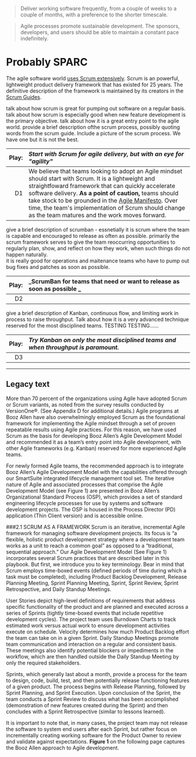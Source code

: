 > Deliver working software frequently, from a couple of weeks to a couple of months, with a preference to the shorter timescale.

> Agile processes promote sustainable development. The sponsors, developers, and users should be able to maintain a constant pace indefinitely.


# Probably SPARC

The agile software world [uses Scrum extensively](http://stateofagile.versionone.com).
Scrum is an powerful, lightweight product delivery framework that has existed for 25 years.
The definitive description of the framework is maintained by its creators in the [Scrum Guides](http://www.scrumguides.org).

talk about how scrum is great for pumping out software on a regular basis.
talk about how scrum is especially good when new feature development is the primary objective.
talk about how it is a great entry point to the agile world.
provide a brief description ofthe scrum process, possibly quoting words from the scrum guide.
Include a picture of the scrum process.  We have one but it is not the best.

| Play: | _Start with Scrum for agile delivery, but with an eye for "agility"_ |
| ---:  | :---------------------------------------------------------- |
| D1    | We believe that teams looking to adopt an Agile mindset should start with Scrum. It is a lightweight and straightfoward framework that can quickly accelerate software delivery. **As a point of caution,** teams should take stock to be grounded in the [Agile Manifesto](http://agilemanifesto.org). Over time, the team's implementation of Scrum should change as the team matures and the work moves forward. |

give a brief description of scrumban - essnetially it is scrum where the team is capable and encouraged to release as often as possible.  primarily the scrum framework serves to give the team reoccurring opportunities to regularly plan, show, and reflect on how they work, when such things do not happen naturally.  
it is really good for operations and maitenance teams who have to pump out bug fixes and patches as soon as possible.

| Play: | _ScrumBan for teams that need or want to release as soon as possible _ |
| ---:  | :---------------------------------------------------------- |
| D2    |  |

give a brief description of Kanban, continuous flow, and limiting work in process to raise throughput.
Talk about how it is a very advanced technique reserved for the most disciplined teams. TESTING TESTING......

| Play: | _Try Kanban on only the most disciplined teams and when **throughput** is paramount._ |
| ---:  | :---------------------------------------------------------- |
| D3    |  |




--------------
Legacy text
---------------

More than 70 percent of the organizations using Agile have adopted Scrum or Scrum variants, as noted from the survey results conducted by VersionOne®. (See Appendix D for additional details.) Agile programs at Booz Allen have also overwhelmingly employed Scrum as the foundational framework for implementing the Agile mindset through a set of proven repeatable results using Agile practices. For this reason, we have used Scrum as the basis for developing Booz Allen’s Agile Development Model and recommended it as a team’s entry point into Agile development, with other Agile frameworks (e.g. Kanban) reserved for more experienced Agile teams.

For newly formed Agile teams, the recommended approach is to integrate Booz Allen’s Agile Development Model with the capabilities offered through our SmartSuite integrated lifecycle management tool set. The iterative nature of Agile and associated processes that comprise the Agile Development Model (see Figure 1) are presented in Booz Allen’s Organizational Standard Process (OSP), which provides a set of standard engineering lifecycle processes for use by systems and software development projects. The OSP is housed in the Process Director (PD) application (Thin Client version) and is accessible online.


###2.1	SCRUM AS A FRAMEWORK
Scrum is an iterative, incremental Agile framework for managing software development projects. Its focus is “a flexible, holistic product development strategy where a development team works as a unit to reach a common goal” as opposed to a “traditional, sequential approach.”  Our Agile Development Model (See Figure 1) incorporates several Scrum practices that are described later in this playbook. But first, we introduce you to key terminology. Bear in mind that Scrum employs time-boxed events (defined periods of time during which a task must be completed), including Product Backlog Development, Release Planning Meeting, Sprint Planning Meeting, Sprint, Sprint Review, Sprint Retrospective, and Daily Standup Meetings.

User Stories depict high-level definitions of requirements that address specific functionality of the product and are planned and executed across a series of Sprints (tightly time-boxed events that include repetitive development cycles). The project team uses Burndown Charts to track estimated work versus actual work to ensure development activities execute on schedule. Velocity determines how much Product Backlog effort the team can take on in a given Sprint. Daily Standup Meetings promote team communication and interaction on a regular and consistent basis. These meetings also identify potential blockers or impediments in the workflow, which are then handled outside the Daily Standup Meeting by only the required stakeholders.

Sprints, which generally last about a month, provide a process for the team to design, code, build, test, and then potentially release functioning features of a given product. The process begins with Release Planning, followed by Sprint Planning, and Sprint Execution. Upon conclusion of the Sprint, the team conducts a Sprint Review to discuss what has been accomplished (demonstration of new features created during the Sprint) and then concludes with a Sprint Retrospective (similar to lessons learned).

It is important to note that, in many cases, the project team may not release the software to system end users after each Sprint, but rather focus on incrementally creating working software for the Product Owner to review and validate against expectations. **Figure 1** on the following page captures the Booz Allen approach to Agile development.
